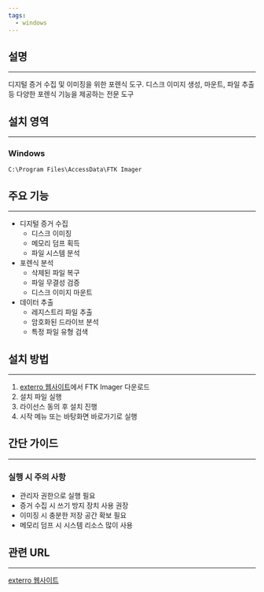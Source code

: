 ```yaml
---
tags:
  - windows
---
```

## 설명
---
디지털 증거 수집 및 이미징을 위한 포렌식 도구. 디스크 이미지 생성, 마운트, 파일 추출 등 다양한 포렌식 기능을 제공하는 전문 도구

## 설치 영역
---
### Windows
`C:\Program Files\AccessData\FTK Imager`

## 주요 기능
---
- 디지털 증거 수집
    - 디스크 이미징
    - 메모리 덤프 획득
    - 파일 시스템 분석
- 포렌식 분석
    - 삭제된 파일 복구
    - 파일 무결성 검증
    - 디스크 이미지 마운트
- 데이터 추출
    - 레지스트리 파일 추출
    - 암호화된 드라이브 분석
    - 특정 파일 유형 검색

## 설치 방법
---
1. [exterro 웹사이트](https://www.exterro.com/digital-forensics-software/ftk-imager)에서 FTK Imager 다운로드
2. 설치 파일 실행
3. 라이선스 동의 후 설치 진행
4. 시작 메뉴 또는 바탕화면 바로가기로 실행

## 간단 가이드
---
### 실행 시 주의 사항
- 관리자 권한으로 실행 필요
- 증거 수집 시 쓰기 방지 장치 사용 권장
- 이미징 시 충분한 저장 공간 확보 필요
- 메모리 덤프 시 시스템 리소스 많이 사용

## 관련 URL
---
[exterro 웹사이트](https://www.exterro.com/digital-forensics-software/ftk-imager)
